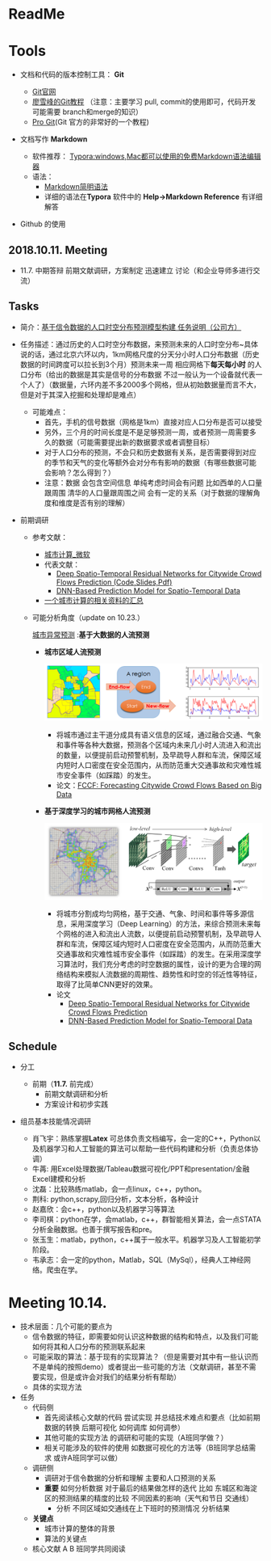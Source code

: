 # ReadMe

# Tools

- 文档和代码的版本控制工具： **Git** 
  - [Git官网](https://git-scm.com/)
  - [廖雪峰的Git教程](https://www.liaoxuefeng.com/wiki/0013739516305929606dd18361248578c67b8067c8c017b000) （注意：主要学习 pull, commit的使用即可，代码开发可能需要 branch和merge的知识）
  - [Pro Git](https://git-scm.com/book/zh/v2)(Git 官方的非常好的一个教程)
 
- 文档写作 **Markdown**
  - 软件推荐： [Typora:windows,Mac都可以使用的免费Markdown语法编辑器](https://www.typora.io/)
  - 语法：
    - [Markdown简明语法](https://www.jianshu.com/p/191d1e21f7ed)
    - 详细的语法在**Typora** 软件中的 **Help->Markdown Reference** 有详细解答
- Github 的使用

## 2018.10.11. Meeting

+ 11.7. 中期答辩 前期文献调研，方案制定 迅速建立 讨论（和企业导师多进行交流）

## Tasks

+ 简介：[基于信令数据的人口时空分布预测模型构建  任务说明（公司方）](https://github.com/BigDataSystemTHU2018/Project-Unicom/blob/master/IntroBrief.md) 

+ 任务描述：通过历史的人口时空分布数据，来预测未来的人口时空分布~具体说的话，通过北京六环以内，1km网格尺度的分天分小时人口分布数据（历史数据的时间跨度可以拉长到3个月）预测未来一周 相应网格下**每天每小时** 的人口分布（给出的数据是其实是信号的分布数据 不过一般认为一个设备就代表一个人了）（数据量，六环内差不多2000多个网格，但从初始数据量而言不大，但是对于其深入挖掘和处理却是难点）
  + 可能难点：
    + 首先，手机的信号数据（网格是1km）直接对应人口分布是否可以接受 
    + 另外，三个月的时间长度是不是足够预测一周，或者预测一周需要多久的数据（可能需要提出新的数据要求或者调整目标）
    + 对于人口分布的预测，不会只和历史数据有关系，是否需要得到对应的季节和天气的变化等额外会对分布有影响的数据（有哪些数据可能会影响？怎么得到？）
    + 注意：数据 会包含空间信息 单纯考虑时间会有问题 比如西单的人口量跟周围 清华的人口量跟周围之间  会有一定的关系（对于数据的理解角度和维度是否有别的理解）
+ 前期调研
  + 参考文献：
    + [城市计算_微软](https://www.microsoft.com/en-us/research/project/urban-computing/)
    + 代表文献：
      + [Deep Spatio-Temporal Residual Networks for Citywide Crowd Flows Prediction (Code,Slides,Pdf)](https://www.microsoft.com/en-us/research/publication/deep-spatio-temporal-residual-networks-for-citywide-crowd-flows-prediction/)
      + [DNN-Based Prediction Model for Spatio-Temporal Data](https://www.microsoft.com/en-us/research/publication/dnn-based-prediction-model-spatial-temporal-data/) 
    + [一个城市计算的相关资料的汇总](https://www.zhihu.com/question/25359731)

  + 可能分析角度（update on 10.23.）

    [城市异常预测](https://www.microsoft.com/en-us/research/project/%E5%9F%8E%E5%B8%82%E8%AE%A1%E7%AE%97/)  :**基于大数据的人流预测**

    + **城市区域人流预测** 

        ![](https://github.com/BigDataSystemTHU2018/Project-Unicom/blob/master/Media/Pics/pre.png)

      + 将城市通过主干道分成具有语义信息的区域，通过融合交通、气象和事件等各种大数据，预测各个区域内未来几小时人流进入和流出的数量，以便提前启动预警机制，及早疏导人群和车流，保障区域内短时人口密度在安全范围内，从而防范重大交通事故和灾难性城市安全事件（如踩踏）的发生。
      + 论文：[FCCF: Forecasting Citywide Crowd Flows
        Based on Big Data](https://www.microsoft.com/en-us/research/publication/forecasting-citywide-crowd-flows-based-big-data/)

    + **基于深度学习的城市网格人流预测**

      ![](https://github.com/BigDataSystemTHU2018/Project-Unicom/blob/master/Media/Pics/dnn.png)

      + 将城市分割成均匀网格，基于交通、气象、时间和事件等多源信息，采用深度学习（Deep Learning）的方法，来综合预测未来每个网格的进入和流出人流数，以便提前启动预警机制，及早疏导人群和车流，保障区域内短时人口密度在安全范围内，从而防范重大交通事故和灾难性城市安全事件（如踩踏）的发生。在采用深度学习算法时，我们充分考虑的时空数据的属性，设计的更为合理的网络结构来模拟人流数据的周期性、趋势性和时空的邻近性等特征，取得了比简单CNN更好的效果。
      + 论文
        + [Deep Spatio-Temporal Residual Networks for Citywide Crowd Flows Prediction](https://www.microsoft.com/en-us/research/publication/deep-spatio-temporal-residual-networks-for-citywide-crowd-flows-prediction/)
        + [DNN-Based Prediction Model for Spatio-Temporal Data](https://www.microsoft.com/en-us/research/publication/dnn-based-prediction-model-spatial-temporal-data/)

## Schedule

+ 分工

  + 前期（**11.7.** 前完成）
    + 前期文献调研和分析
    + 方案设计和初步实践

+ 组员基本技能情况调研

  + 肖飞宇：熟练掌握**Latex** 可总体负责文档编写，会一定的C++，Python以及机器学习和人工智能的算法可以帮助一些代码构建和分析（负责总体协调）
  + 牛苒: 用Excel处理数据/Tableau数据可视化/PPT和presentation/金融Excel建模和分析
  + 沈磊：比较熟练matlab，会一点linux，c++，python。
  + 荆科: python,scrapy,回归分析，文本分析，各种设计
  + 赵嘉欣：会c++，python以及机器学习等算法
  + 李司棋：python在学，会matlab，c++，群智能相关算法，会一点STATA分析金融数据。也善于撰写报告和pre。
  + 张玉生：matlab，python，c++属于一般水平。机器学习及人工智能初学阶段。
  + 韦承志：会一定的python，Matlab，SQL（MySql），经典人工神经网络。爬虫在学。

# Meeting 10.14.

- 技术层面：几个可能的要点为
  - 信令数据的特征，即需要如何认识这种数据的结构和特点，以及我们可能如何将其和人口分布的预测联系起来
  - 可能采取的算法：基于现有的实现算法？（但是需要对其中有一些认识而不是单纯的按照demo）或者提出一些可能的方法（文献调研，甚至不需要实现，但是或许会对我们的结果分析有帮助）
  - 具体的实现方法
- 任务
  - 代码侧
    - 首先阅读核心文献的代码 尝试实现 并总结技术难点和要点（比如前期数据的转换 后期可视化 如何调库 如何调参）
    - 其他可能的实现方法 的调研和可能的实现（A班同学做？）
    - 相关可能涉及的软件的使用 如数据可视化的方法等（B班同学总结需求 或许A班同学可以做）
  - 调研侧
    - 调研对于信令数据的分析和理解 主要和人口预测的关系
    - **重要** 如何分析数据 对于最后的结果做怎样的迭代 比如 东城区和海淀区的预测结果的精度的比较 不同因素的影响（天气和节日 交通线）
      - 分析 不同区域如交通线在上下班时的预测情况 分析结果
  - **关键点** 
    - 城市计算的整体的背景
    - 算法的关键点
  - 核心文献 A B 班同学共同阅读

